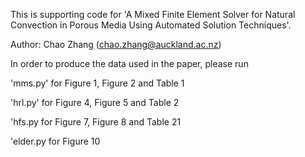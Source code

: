 This is supporting code for 'A Mixed Finite Element Solver for 
Natural Convection in Porous Media Using Automated Solution Techniques'.

Author: Chao Zhang (chao.zhang@auckland.ac.nz)

In order to produce the data used in the paper, please run

'mms.py'                for    Figure 1, Figure 2 and Table 1

'hrl.py'                for    Figure 4, Figure 5 and Table 2

'hfs.py                 for    Figure 7, Figure 8 and Table 21

'elder.py               for    Figure 10
